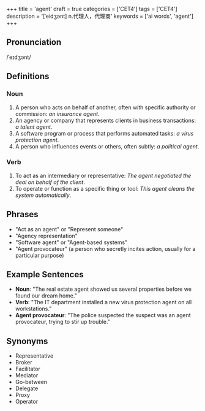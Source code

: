 +++
title = 'agent'
draft = true
categories = ['CET4']
tags = ['CET4']
description = '[ˈeidʒənt] n.代理人，代理商'
keywords = ['ai words', 'agent']
+++

## Pronunciation
/ˈeɪdʒənt/

## Definitions
### Noun
1. A person who acts on behalf of another, often with specific authority or commission: *an insurance agent*.
2. An agency or company that represents clients in business transactions: *a talent agent*.
3. A software program or process that performs automated tasks: *a virus protection agent*.
4. A person who influences events or others, often subtly: *a political agent*.

### Verb
1. To act as an intermediary or representative: *The agent negotiated the deal on behalf of the client*.
2. To operate or function as a specific thing or tool: *This agent cleans the system automatically*.

## Phrases
- "Act as an agent" or "Represent someone"
- "Agency representation"
- "Software agent" or "Agent-based systems"
- "Agent provocateur" (a person who secretly incites action, usually for a particular purpose)

## Example Sentences
- **Noun**: "The real estate agent showed us several properties before we found our dream home."
- **Verb**: "The IT department installed a new virus protection agent on all workstations."
- **Agent provocateur**: "The police suspected the suspect was an agent provocateur, trying to stir up trouble."

## Synonyms
- Representative
- Broker
- Facilitator
- Mediator
- Go-between
- Delegate
- Proxy
- Operator

